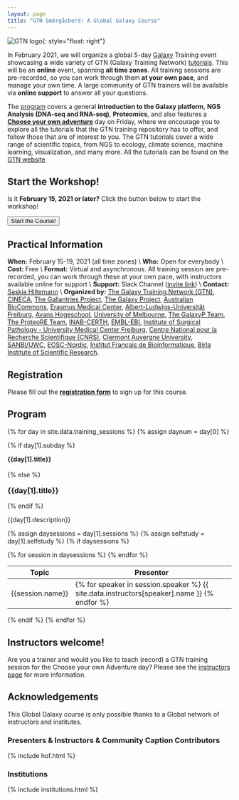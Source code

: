 ```yaml
---
layout: page
title: "GTN Smörgåsbord: A Global Galaxy Course"
---
```


![GTN logo](assets/images/logos/00_GTNLogo300.png){: style="float: right"}

In February 2021, we will organize a global 5-day [Galaxy](https://galaxyproject.org) Training event showcasing a wide variety of GTN (Galaxy Training Network) [tutorials](https://training.galaxyproject.org). This will be an **online** event, spanning **all time zones**. All training sessions are pre-recorded, so you can work through them **at your own pace**, and manage your own time. A large community of GTN trainers will be available via **online support** to answer all your questions.

The [program](#program) covers a general **introduction to the Galaxy platform**, **NGS Analysis (DNA-seq and RNA-seq)**, **Proteomics**, and also features a [**Choose your own adventure**](https://en.wikipedia.org/wiki/Choose_Your_Own_Adventure) day on Friday, where we encourage you to explore all the tutorials that the GTN training repository has to offer, and follow those that are of interest to you. The GTN tutorials cover a wide range of scientific topics, from NGS to ecology, climate science, machine learning, visualization, and many more. All the tutorials can be found on the [GTN website](https://training.galaxyproject.org)


## Start the Workshop!

Is it **February 15, 2021 or later?** Click the button below to start the workshop!

<a href="{{site.baseurl}}/workshop"><button type="button" class="btn btn-success btn-lg">Start the Course!</button></a>


## Practical Information

**When:** February 15-19, 2021 (all time zones) \\
**Who:** Open for everybody \\
**Cost:** Free \\
**Format:** Virtual and asynchronous. All training session are pre-recorded, you can work through these at your own pace, with instructors available online for support \\
**Support:** Slack Channel (<a href="{{site.support_join}}">invite link</a>) \\
**Contact:** [Saskia Hiltemann](mailto:saskiahiltemann@gmail.com) \\
**Organized by:** [The Galaxy Training Network (GTN)](https://training.galaxyproject.org/training-material/hall-of-fame), [CINECA](https://www.cineca-project.eu/), [The Gallantries Project](https://gallantries.github.io/), [The Galaxy Project](https://galaxyproject.org), [Australian BioCommons](https://www.biocommons.org.au/), [Erasmus Medical Center](https://www.erasmusmc.nl),
[Albert-Ludwigs-Universität Freiburg](https://uni-freiburg.de/), [Avans Hogeschool](https://www.avans.nl),  [University of Melbourne](https://www.unimelb.edu.au/), [The GalaxyP Team](http://galaxyp.org/), [The ProteoRE Team](http://www.proteore.org/), [INAB-CERTH](https://www.inab.certh.gr/), [EMBL-EBI](https://www.ebi.ac.uk/), [Institute of Surgical Pathology - University Medical Center Freiburg](https://www.uniklinik-freiburg.de/pathologie-en.html), [Centre National pour la Recherche Scientifique (CNRS)](http://www.cnrs.fr/), [Clermont Auvergne University](https://www.uca.fr/), <span title="South African National Bioinformatics Institute, South African MRC Bioinformatics Unit, University of the Western Cape, Bellville, 7535, South Africa">[SANBI/UWC](https://www.sanbi.org/)</span>, [EOSC-Nordic](https://www.eosc-nordic.eu/), [Institut Français de Bioinformatique](https://www.france-bioinformatique.fr/en/home/), [Birla Institute of Scientific Research](https://bisr.res.in/).

## Registration

Please fill out the **[registration form](https://forms.gle/TN3Tuet8wm4i2umv5)** to sign up for this course.



## Program


{% for day in site.data.training_sessions %}
 {% assign daynum = day[0] %}

 {% if day[1].subday %}
 <h4 class="daystart" style="margin-top:1em;"> {{day[1].title}} </h4>
 {% else %}
 <h3 class="daystart" style="margin-top:1em;"> {{day[1].title}} </h3>
 {% endif %}
 <p> {{day[1].description}} </p>

  {% assign daysessions = day[1].sessions %}
  {% assign selfstudy = day[1].selfstudy %}
  {% if daysessions %}
<table>
 <thead>
  <tr>
   <th>Topic</th>
   <th>Presentor</th>
  </tr>
 </thead>
 <tbody>
 {% for session in daysessions %}
 <tr>
 <td> {{session.name}} </td>
 <td>
  {% for speaker in session.speaker %}
   {{ site.data.instructors[speaker].name }}
  {% endfor %}
 </td>
 </tr>
 {% endfor %}
 </tbody>
</table>

  {% endif %}
{% endfor %} <!-- end schedule -->


## Instructors welcome!

Are you a trainer and would you like to teach (record) a GTN training session for the Choose your own Adventure day? Please see the [instructors page](/global-galaxy-course/instructors.html) for more information.

## Acknowledgements

This Global Galaxy course is only possible thanks to a Global network of instructors and institutes.

### Presenters & Instructors & Community Caption Contributors

{% include hof.html %}

### Institutions

{% include institutions.html %}
